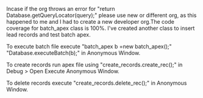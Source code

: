 Incase if the org throws an error for "return Database.getQueryLocator(query);" please use new or different org, as this happened to me and I had to create a new developer org.The code coverage for batch_apex class is 100%. I've created another class to insert lead records and test batch apex.

To execute batch file execute "batch_apex b =new batch_apex();" "Database.executeBatch(b);" in Anonymous Window.

To create records run apex file using "create_records.create_rec();" in Debug > Open Execute Anonymous Window.

To delete records execute "create_records.delete_rec();" in Anonymous Window.

